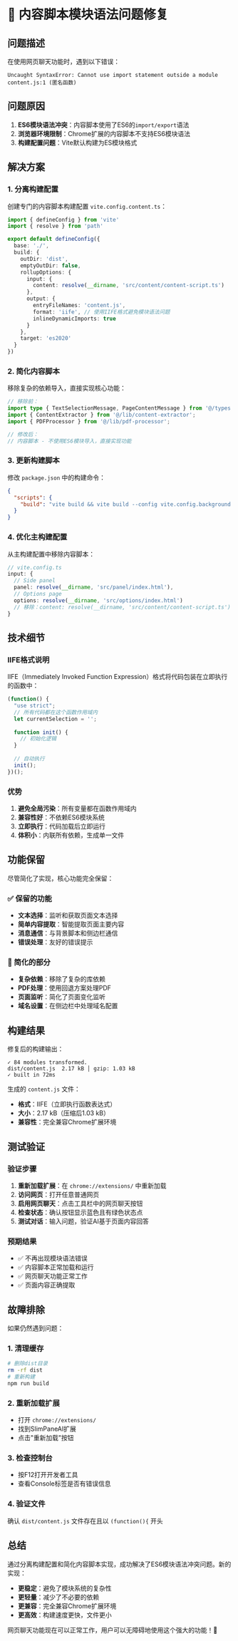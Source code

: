 # 🔧 内容脚本模块语法问题修复

## 问题描述

在使用网页聊天功能时，遇到以下错误：
```
Uncaught SyntaxError: Cannot use import statement outside a module
content.js:1 (匿名函数)
```

## 问题原因

1. **ES6模块语法冲突**：内容脚本使用了ES6的`import/export`语法
2. **浏览器环境限制**：Chrome扩展的内容脚本不支持ES6模块语法
3. **构建配置问题**：Vite默认构建为ES模块格式

## 解决方案

### 1. 分离构建配置

创建专门的内容脚本构建配置 `vite.config.content.ts`：

```typescript
import { defineConfig } from 'vite'
import { resolve } from 'path'

export default defineConfig({
  base: './',
  build: {
    outDir: 'dist',
    emptyOutDir: false,
    rollupOptions: {
      input: {
        content: resolve(__dirname, 'src/content/content-script.ts')
      },
      output: {
        entryFileNames: 'content.js',
        format: 'iife', // 使用IIFE格式避免模块语法问题
        inlineDynamicImports: true
      }
    },
    target: 'es2020'
  }
})
```

### 2. 简化内容脚本

移除复杂的依赖导入，直接实现核心功能：

```typescript
// 移除前：
import type { TextSelectionMessage, PageContentMessage } from '@/types';
import { ContentExtractor } from '@/lib/content-extractor';
import { PDFProcessor } from '@/lib/pdf-processor';

// 修改后：
// 内容脚本 - 不使用ES6模块导入，直接实现功能
```

### 3. 更新构建脚本

修改 `package.json` 中的构建命令：

```json
{
  "scripts": {
    "build": "vite build && vite build --config vite.config.background.ts && vite build --config vite.config.content.ts"
  }
}
```

### 4. 优化主构建配置

从主构建配置中移除内容脚本：

```typescript
// vite.config.ts
input: {
  // Side panel
  panel: resolve(__dirname, 'src/panel/index.html'),
  // Options page
  options: resolve(__dirname, 'src/options/index.html')
  // 移除：content: resolve(__dirname, 'src/content/content-script.ts')
}
```

## 技术细节

### IIFE格式说明

IIFE（Immediately Invoked Function Expression）格式将代码包装在立即执行的函数中：

```javascript
(function() {
  "use strict";
  // 所有代码都在这个函数作用域内
  let currentSelection = '';
  
  function init() {
    // 初始化逻辑
  }
  
  // 自动执行
  init();
})();
```

### 优势

1. **避免全局污染**：所有变量都在函数作用域内
2. **兼容性好**：不依赖ES6模块系统
3. **立即执行**：代码加载后立即运行
4. **体积小**：内联所有依赖，生成单一文件

## 功能保留

尽管简化了实现，核心功能完全保留：

### ✅ 保留的功能
- **文本选择**：监听和获取页面文本选择
- **简单内容提取**：智能提取页面主要内容
- **消息通信**：与背景脚本和侧边栏通信
- **错误处理**：友好的错误提示

### 🔄 简化的部分
- **复杂依赖**：移除了复杂的库依赖
- **PDF处理**：使用回退方案处理PDF
- **页面监听**：简化了页面变化监听
- **域名设置**：在侧边栏中处理域名配置

## 构建结果

修复后的构建输出：

```
✓ 84 modules transformed.
dist/content.js  2.17 kB │ gzip: 1.03 kB
✓ built in 72ms
```

生成的 `content.js` 文件：
- **格式**：IIFE（立即执行函数表达式）
- **大小**：2.17 kB（压缩后1.03 kB）
- **兼容性**：完全兼容Chrome扩展环境

## 测试验证

### 验证步骤

1. **重新加载扩展**：在 `chrome://extensions/` 中重新加载
2. **访问网页**：打开任意普通网页
3. **启用网页聊天**：点击工具栏中的网页聊天按钮
4. **检查状态**：确认按钮显示蓝色且有绿色状态点
5. **测试对话**：输入问题，验证AI基于页面内容回答

### 预期结果

- ✅ 不再出现模块语法错误
- ✅ 内容脚本正常加载和运行
- ✅ 网页聊天功能正常工作
- ✅ 页面内容正确提取

## 故障排除

如果仍然遇到问题：

### 1. 清理缓存
```bash
# 删除dist目录
rm -rf dist
# 重新构建
npm run build
```

### 2. 重新加载扩展
- 打开 `chrome://extensions/`
- 找到SlimPaneAI扩展
- 点击"重新加载"按钮

### 3. 检查控制台
- 按F12打开开发者工具
- 查看Console标签是否有错误信息

### 4. 验证文件
确认 `dist/content.js` 文件存在且以 `(function(){` 开头

## 总结

通过分离构建配置和简化内容脚本实现，成功解决了ES6模块语法冲突问题。新的实现：

- **更稳定**：避免了模块系统的复杂性
- **更轻量**：减少了不必要的依赖
- **更兼容**：完全兼容Chrome扩展环境
- **更高效**：构建速度更快，文件更小

网页聊天功能现在可以正常工作，用户可以无障碍地使用这个强大的功能！🎉
